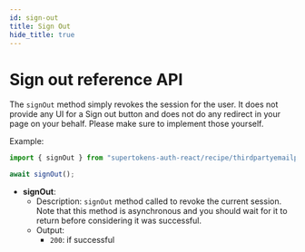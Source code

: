 ```yaml
---
id: sign-out
title: Sign Out
hide_title: true
---
```


# Sign out reference API


The `signOut` method simply revokes the session for the user. It does not provide any UI for a Sign out button and does not do any redirect in your page on your behalf. Please make sure to implement those yourself.

Example: 

```js
import { signOut } from "supertokens-auth-react/recipe/thirdpartyemailpassword";

await signOut();
```

- **signOut**: 
    - Description: `signOut` method called to revoke the current session. Note that this method is asynchronous and you should wait for it to return before considering it was successful.
    - Output:
        - `200`: if successful